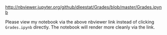 http://nbviewer.jupyter.org/github/dleestat/Grades/blob/master/Grades.ipynb

Please view my notebook via the above nbviewer link instead of clicking `Grades.ipynb` directly. The notebook will render more cleanly via the link.
